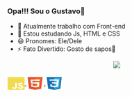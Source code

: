 ### Opa!!! Sou o Gustavo&#128056;


- 🔭 Atualmente trabalho com Front-end
- 🌱 Estou estudando Js, HTML e CSS
- 😄 Pronomes: Ele/Dele
- ⚡ Fato Divertido: Gosto de sapos&#128056;

<div align="center">
  <a href="https://github.com/rafaballerini">
  <img height="180em" src="https://github-readme-stats.vercel.app/api?username=Gustavopolas&show_icons=true&theme=dark&include_all_commits=true&count_private=true"/>
</div>

  <div style="display: inline_block"><br>
  <img align="center" alt="Rafa-Js" height="30" width="40" src="https://raw.githubusercontent.com/devicons/devicon/master/icons/javascript/javascript-plain.svg">
  <img align="center" alt="Rafa-HTML" height="30" width="40" src="https://raw.githubusercontent.com/devicons/devicon/master/icons/html5/html5-original.svg">  
  <img src="https://raw.githubusercontent.com/devicons/devicon/master/icons/css3/css3-original.svg" align="center" alt="CSS3" height="30" width="40">
 
</div>
  
##
